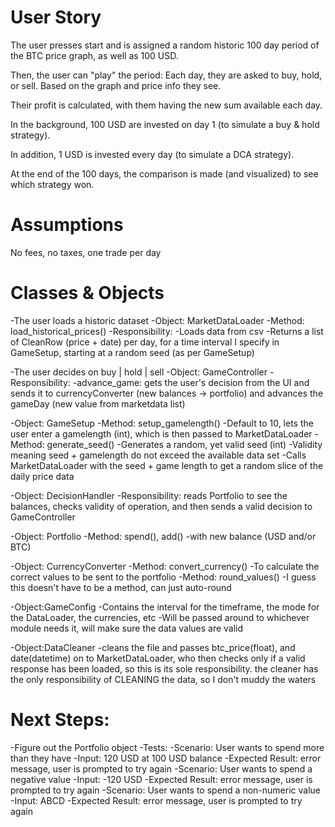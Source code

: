 # User Story

The user presses start and is assigned a random historic 100 day period of the BTC price graph, as well as 100 USD.

Then, the user can "play" the period: Each day, they are asked to buy, hold, or sell. Based on the graph and price info they see.

Their profit is calculated, with them having the new sum available each day.

In the background, 100 USD are invested on day 1 (to simulate a buy & hold strategy).

In addition, 1 USD is invested every day (to simulate a DCA strategy).

At the end of the 100 days, the comparison is made (and visualized) to see which strategy won.

# Assumptions

No fees, no taxes, one trade per day

# Classes & Objects

-The user loads a historic dataset
-Object: MarketDataLoader
-Method: load_historical_prices()
-Responsibility:
-Loads data from csv
-Returns a list of CleanRow (price + date) per day, for a time interval I specify in GameSetup, starting at a random seed (as per GameSetup)

-The user decides on buy | hold | sell
-Object: GameController
-Responsibility:
-advance_game: gets the user's decision from the UI and sends it to currencyConverter (new balances -> portfolio) and advances the gameDay (new value from marketdata list)

-Object: GameSetup
-Method: setup_gamelength()
-Default to 10, lets the user enter a gamelength (int), which is then passed to MarketDataLoader
-Method: generate_seed()
-Generates a random, yet valid seed (int)
-Validity meaning seed + gamelength do not exceed the available data set
-Calls MarketDataLoader with the seed + game length to get a random slice of the daily price data

-Object: DecisionHandler
-Responsibility: reads Portfolio to see the balances, checks validity of operation, and then sends a valid decision to GameController

-Object: Portfolio
-Method: spend(), add()
-with new balance (USD and/or BTC)

-Object: CurrencyConverter
-Method: convert_currency()
-To calculate the correct values to be sent to the portfolio
-Method: round_values()
-I guess this doesn't have to be a method, can just auto-round

-Object:GameConfig
-Contains the interval for the timeframe, the mode for the DataLoader, the
currencies, etc
-Will be passed around to whichever module needs it, will make sure the data values are valid

-Object:DataCleaner
-cleans the file and passes btc_price(float), and date(datetime) on to MarketDataLoader, who then checks only if a valid response has been loaded, so this is its sole responsibility. the cleaner has the only responsibility of CLEANING the data, so I don't muddy the waters

# Next Steps:

-Figure out the Portfolio object
-Tests:
-Scenario: User wants to spend more than they have
-Input: 120 USD at 100 USD balance
-Expected Result: error message, user is prompted to try again
-Scenario: User wants to spend a negative value
-Input: -120 USD
-Expected Result: error message, user is prompted to try again
-Scenario: User wants to spend a non-numeric value
-Input: ABCD
-Expected Result: error message, user is prompted to try again
